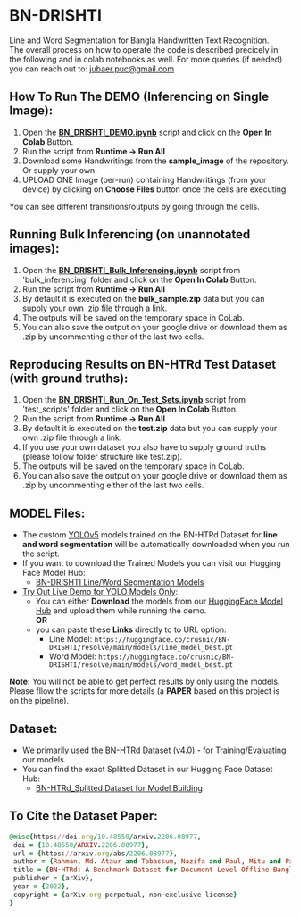 # BN-DRISHTI
Line and Word Segmentation for Bangla Handwritten Text Recognition.
<br>
The overall process on how to operate the code is described precicely in the following and in colab notebooks as well. For more queries (if needed) you can reach out to: jubaer.puc@gmail.com 

## How To Run The **DEMO** (Inferencing on Single Image):
1) Open the [**BN_DRISHTI_DEMO.ipynb**](https://github.com/crusnic-corp/BN-DRISHTI/blob/main/BN_DRISHTI_DEMO.ipynb) script and click on the **Open In Colab** Button.
2) Run the script from **Runtime ->  Run All**
3) Download some Handwritings from the **sample_image** of the repository. Or supply your own. 
4) UPLOAD ONE Image (per-run) containing Handwritings (from your device) by clicking on **Choose Files** button once the cells are executing.
	
You can see different transitions/outputs by going through the cells.

## Running Bulk Inferencing (on unannotated images):
1) Open the [**BN_DRISHTI_Bulk_Inferencing.ipynb**](https://github.com/crusnic-corp/BN-DRISHTI/blob/main/bulk_inferencing/BN_DRISHTI_Bulk_Inferencing.ipynb) script from 'bulk_inferencing' folder and click on the **Open In Colab** Button.
2) Run the script from **Runtime ->  Run All**
3) By default it is executed on the **bulk_sample.zip** data but you can supply your own .zip file through a link. 
4) The outputs will be saved on the temporary space in CoLab.
5) You can also save the output on your google drive or download them as .zip by uncommenting either of the last two cells.

## Reproducing Results on BN-HTRd **Test Dataset** (with ground truths):
1) Open the [**BN_DRISHTI_Run_On_Test_Sets.ipynb**](https://github.com/crusnic-corp/BN-DRISHTI/blob/main/test_scripts/BN_DRISHTI_Run_On_Test_Sets.ipynb) script from 'test_scripts' folder and click on the **Open In Colab** Button.
2) Run the script from **Runtime ->  Run All**
3) By default it is executed on the **test.zip** data but you can supply your own .zip file through a link.
4) If you use your own dataset you also have to supply ground truths (please follow folder structure like test.zip).
5) The outputs will be saved on the temporary space in CoLab.
6) You can also save the output on your google drive or download them as .zip by uncommenting either of the last two cells.

## MODEL Files:
- The custom [YOLOv5](https://github.com/ultralytics/yolov5/wiki/Train-Custom-Data) models trained on the BN-HTRd Dataset for **line and word segmentation** will be automatically downloaded when you run the script.
- If you want to download the Trained Models you can visit our Hugging Face Model Hub:
	- [BN-DRISHTI Line/Word Segmentation Models](https://huggingface.co/crusnic/BN-DRISHTI/tree/main/models)
- [Try Out Live Demo for YOLO Models Only](https://shaoncsecu-bn-htr-yolo-app-t87hzl.streamlit.app/):
	- You can either **Download** the models from our [HuggingFace Model Hub](https://huggingface.co/crusnic/BN-DRISHTI/tree/main/models) and upload them while running the demo.
 	<br>**OR**</br>
	- you can paste these **Links** directly to to URL option:
  		- Line Model: `https://huggingface.co/crusnic/BN-DRISHTI/resolve/main/models/line_model_best.pt`
  		- Word Model: `https://huggingface.co/crusnic/BN-DRISHTI/resolve/main/models/word_model_best.pt`
	
**Note:** You will not be able to get perfect results by only using the models. Please fllow the scripts for more details (a **PAPER** based on this project is on the pipeline).

## Dataset:
- We primarily used the [BN-HTRd](https://data.mendeley.com/datasets/743k6dm543) Dataset (v4.0) - for Training/Evaluating our models.
- You can find the exact Splitted Dataset in our Hugging Face Dataset Hub:
	- [BN-HTRd_Splitted Dataset for Model Building](https://huggingface.co/datasets/shaoncsecu/BN-HTRd_Splitted)
	
	
 ## To Cite the Dataset Paper:
 ```ruby
 @misc{https://doi.org/10.48550/arxiv.2206.08977,
  doi = {10.48550/ARXIV.2206.08977},
  url = {https://arxiv.org/abs/2206.08977},
  author = {Rahman, Md. Ataur and Tabassum, Nazifa and Paul, Mitu and Pal, Riya and Islam, Mohammad Khairul},
  title = {BN-HTRd: A Benchmark Dataset for Document Level Offline Bangla Handwritten Text Recognition (HTR) and Line Segmentation},
  publisher = {arXiv},
  year = {2022},
  copyright = {arXiv.org perpetual, non-exclusive license}
}
```
